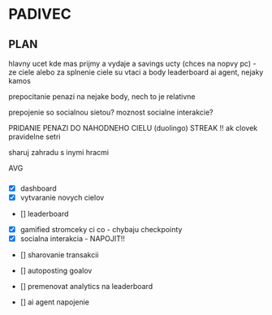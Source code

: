 # PADIVEC

## PLAN

hlavny ucet kde mas prijmy a vydaje
a savings ucty (chces na nopvy pc) - ze ciele
alebo za splnenie ciele su vtaci a body
leaderboard
ai agent, nejaky kamos

prepocitanie penazi na nejake body, nech to je relativne

prepojenie so socialnou sietou?
moznost socialne interakcie?

PRIDANIE PENAZI DO NAHODNEHO CIELU
(duolingo) STREAK !! ak clovek pravidelne setri

sharuj zahradu s inymi hracmi

AVG

###

- [x] dashboard
- [x] vytvaranie novych cielov
- [] leaderboard
- [x] gamified stromceky ci co - chybaju checkpointy
- [x] socialna interakcia - NAPOJIT!!
- [] sharovanie transakcii
- [] autoposting goalov
- [] premenovat analytics na leaderboard

- [] ai agent napojenie
